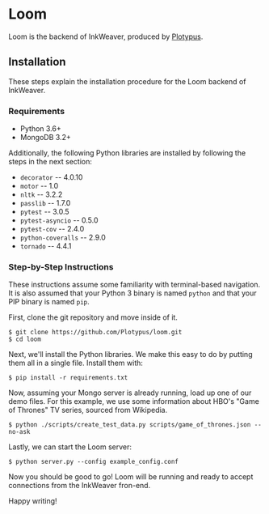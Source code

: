 # Loom

Loom is the backend of InkWeaver, produced by [Plotypus](plotypus.github.io).

## Installation

These steps explain the installation procedure for the Loom backend of InkWeaver.

### Requirements

* Python 3.6+
* MongoDB 3.2+

Additionally, the following Python libraries are installed by following the steps in the next section:

* `decorator` -- 4.0.10
* `motor` -- 1.0
* `nltk` -- 3.2.2
* `passlib` -- 1.7.0
* `pytest` -- 3.0.5
* `pytest-asyncio` -- 0.5.0
* `pytest-cov` -- 2.4.0
* `python-coveralls` -- 2.9.0
* `tornado` -- 4.4.1

### Step-by-Step Instructions

These instructions assume some familiarity with terminal-based navigation. It is also assumed that your Python 3 binary
is named `python` and that your PIP binary is named `pip`.

First, clone the git repository and move inside of it.

```
$ git clone https://github.com/Plotypus/loom.git
$ cd loom
```

Next, we'll install the Python libraries. We make this easy to do by putting them all in a single file. Install them
with:

```
$ pip install -r requirements.txt
```

Now, assuming your Mongo server is already running, load up one of our demo files. For this example, we use some
information about HBO's "Game of Thrones" TV series, sourced from Wikipedia.

```
$ python ./scripts/create_test_data.py scripts/game_of_thrones.json --no-ask
```

Lastly, we can start the Loom server:

```
$ python server.py --config example_config.conf
```

Now you should be good to go! Loom will be running and ready to accept connections from the InkWeaver fron-end.

Happy writing!
